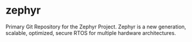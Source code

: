 # zephyr
Primary Git Repository for the Zephyr Project. Zephyr is a new generation, scalable, optimized, secure RTOS for multiple hardware architectures.
